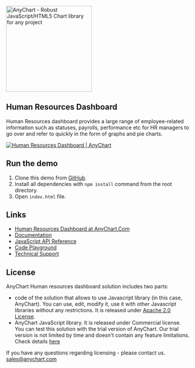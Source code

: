 [<img src="https://cdn.anychart.com/images/logo-transparent-segoe.png?2" width="234px" alt="AnyChart - Robust JavaScript/HTML5 Chart library for any project">](https://www.anychart.com)

## Human Resources Dashboard
Human Resources dashboard provides a large range of employee-related information such as statuses, payrolls, performance etc for HR managers to go over and refer to quickly in the form of graphs and pie charts.

[<img src="http://static.anychart.com/images/github/human-resources.png" alt="Human Resources Dashboard | AnyChart">](https://www.anychart.com/solutions/human-resources-dashboard/)

## Run the demo
1) Clone this demo from [GitHub](https://github.com/anychart-solutions/human-resources-dashboard).
2) Install all dependencies with `npm install` command from the root directory.
3) Open `index.html` file.

## Links
* [Human Resources Dashboard at AnyChart.Com](https://www.anychart.com/solutions/human-resources-dashboard/)
* [Documentation](https://docs.anychart.com)
* [JavaScript API Reference](https://api.anychart.com)
* [Code Playground](https://playground.anychart.com)
* [Technical Support](https://www.anychart.com/support)

## License
AnyChart Human resources dashboard solution includes two parts:
- code of the solution that allows to use Javascript library (in this case, AnyChart).
You can use, edit, modify it, use it with other Javascript libraries without any
restrictions. It is released under [Apache 2.0 License](LICENSE).
- AnyChart JavaScript library. It is released under Commercial license.
You can test this solution with the trial version of AnyChart.
Our trial version is not limited by time and doesn't contain any feature limitations.
Check details [here](https://www.anychart.com/buy/)

If you have any questions regarding licensing - please contact us. <sales@anychart.com>
